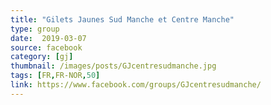```yaml
---
title: "Gilets Jaunes Sud Manche et Centre Manche"
type: group
date:  2019-03-07
source: facebook
category: [gj]
thumbnail: /images/posts/GJcentresudmanche.jpg
tags: [FR,FR-NOR,50]
link: https://www.facebook.com/groups/GJcentresudmanche/
---
```

